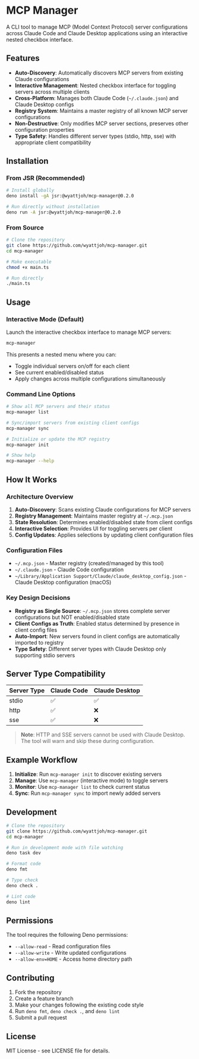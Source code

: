 # MCP Manager

A CLI tool to manage MCP (Model Context Protocol) server configurations across Claude Code and Claude Desktop applications using an interactive nested checkbox interface.

## Features

- **Auto-Discovery**: Automatically discovers MCP servers from existing Claude configurations
- **Interactive Management**: Nested checkbox interface for toggling servers across multiple clients
- **Cross-Platform**: Manages both Claude Code (`~/.claude.json`) and Claude Desktop configs
- **Registry System**: Maintains a master registry of all known MCP server configurations
- **Non-Destructive**: Only modifies MCP server sections, preserves other configuration properties
- **Type Safety**: Handles different server types (stdio, http, sse) with appropriate client compatibility

## Installation

### From JSR (Recommended)

```bash
# Install globally
deno install -gA jsr:@wyattjoh/mcp-manager@0.2.0

# Run directly without installation
deno run -A jsr:@wyattjoh/mcp-manager@0.2.0
```

### From Source

```bash
# Clone the repository
git clone https://github.com/wyattjoh/mcp-manager.git
cd mcp-manager

# Make executable
chmod +x main.ts

# Run directly
./main.ts
```

## Usage

### Interactive Mode (Default)

Launch the interactive checkbox interface to manage MCP servers:

```bash
mcp-manager
```

This presents a nested menu where you can:

- Toggle individual servers on/off for each client
- See current enabled/disabled status
- Apply changes across multiple configurations simultaneously

### Command Line Options

```bash
# Show all MCP servers and their status
mcp-manager list

# Sync/import servers from existing client configs
mcp-manager sync

# Initialize or update the MCP registry
mcp-manager init

# Show help
mcp-manager --help
```

## How It Works

### Architecture Overview

1. **Auto-Discovery**: Scans existing Claude configurations for MCP servers
2. **Registry Management**: Maintains master registry at `~/.mcp.json`
3. **State Resolution**: Determines enabled/disabled state from client configs
4. **Interactive Selection**: Provides UI for toggling servers per client
5. **Config Updates**: Applies selections by updating client configuration files

### Configuration Files

- `~/.mcp.json` - Master registry (created/managed by this tool)
- `~/.claude.json` - Claude Code configuration
- `~/Library/Application Support/Claude/claude_desktop_config.json` - Claude Desktop configuration (macOS)

### Key Design Decisions

- **Registry as Single Source**: `~/.mcp.json` stores complete server configurations but NOT enabled/disabled state
- **Client Configs as Truth**: Enabled status determined by presence in client config files
- **Auto-Import**: New servers found in client configs are automatically imported to registry
- **Type Safety**: Different server types with Claude Desktop only supporting stdio servers

## Server Type Compatibility

| Server Type | Claude Code | Claude Desktop |
| ----------- | ----------- | -------------- |
| stdio       | ✅          | ✅             |
| http        | ✅          | ❌             |
| sse         | ✅          | ❌             |

> **Note**: HTTP and SSE servers cannot be used with Claude Desktop. The tool will warn and skip these during configuration.

## Example Workflow

1. **Initialize**: Run `mcp-manager init` to discover existing servers
2. **Manage**: Use `mcp-manager` (interactive mode) to toggle servers
3. **Monitor**: Use `mcp-manager list` to check current status
4. **Sync**: Run `mcp-manager sync` to import newly added servers

## Development

```bash
# Clone the repository
git clone https://github.com/wyattjoh/mcp-manager.git
cd mcp-manager

# Run in development mode with file watching
deno task dev

# Format code
deno fmt

# Type check
deno check .

# Lint code
deno lint
```

## Permissions

The tool requires the following Deno permissions:

- `--allow-read` - Read configuration files
- `--allow-write` - Write updated configurations
- `--allow-env=HOME` - Access home directory path

## Contributing

1. Fork the repository
2. Create a feature branch
3. Make your changes following the existing code style
4. Run `deno fmt`, `deno check .`, and `deno lint`
5. Submit a pull request

## License

MIT License - see LICENSE file for details.
